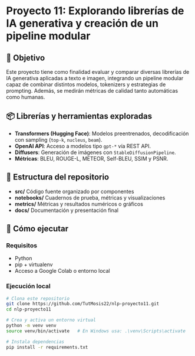 # Proyecto 11: Explorando librerías de IA generativa y creación de un pipeline modular

## 🎯 Objetivo
Este proyecto tiene como finalidad evaluar y comparar diversas librerías de IA generativa aplicadas a texto e imagen, integrando un pipeline modular capaz de combinar distintos modelos, tokenizers y estrategias de prompting. Además, se medirán métricas de calidad tanto automáticas como humanas.

## 📦 Librerías y herramientas exploradas
- **Transformers (Hugging Face)**: Modelos preentrenados, decodificación con sampling (`top-k`, `nucleus`, `beam`).
- **OpenAI API**: Acceso a modelos tipo `gpt-*` vía REST API.
- **Diffusers**: Generación de imágenes con `StableDiffusionPipeline`.
- **Métricas**: BLEU, ROUGE-L, METEOR, Self-BLEU, SSIM y PSNR.

## 📁 Estructura del repositorio
- **src/**  Código fuente organizado por componentes 
- **notebooks/**  Cuadernos de prueba, métricas y visualizaciones 
- **metrics/**  Métricas y resultados numéricos o gráficos 
- **docs/**  Documentación y presentación final


## 🧪 Cómo ejecutar
### Requisitos
- Python
- pip + virtualenv
- Acceso a Google Colab o entorno local

### Ejecución local
```bash
# Clona este repositorio
git clone https://github.com/TutMosis22/nlp-proyecto11.git
cd nlp-proyecto11

# Crea y activa un entorno virtual
python -m venv venv
source venv/bin/activate   # En Windows usa: .\venv\Scripts\activate

# Instala dependencias
pip install -r requirements.txt

